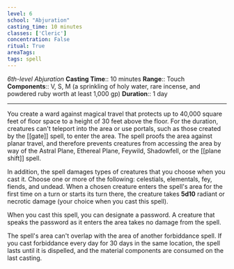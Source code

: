 ```yaml
---
level: 6
school: "Abjuration"
casting_time: 10 minutes
classes: ['Cleric']
concentration: False
ritual: True
areaTags: 
tags: spell
---
```


_6th-level Abjuration_
**Casting Time**:: 10 minutes
**Range**:: Touch
**Components**:: V, S, M (a sprinkling of holy water, rare incense, and powdered ruby worth at least 1,000 gp)
**Duration**:: 1 day

---

You create a ward against magical travel that protects up to 40,000 square feet of floor space to a height of 30 feet above the floor. For the duration, creatures can't teleport into the area or use portals, such as those created by the [[gate]] spell, to enter the area. The spell proofs the area against planar travel, and therefore prevents creatures from accessing the area by way of the Astral Plane, Ethereal Plane, Feywild, Shadowfell, or the [[plane shift]] spell.

In addition, the spell damages types of creatures that you choose when you cast it. Choose one or more of the following: celestials, elementals, fey, fiends, and undead. When a chosen creature enters the spell's area for the first time on a turn or starts its turn there, the creature takes **5d10** radiant or necrotic damage (your choice when you cast this spell).

When you cast this spell, you can designate a password. A creature that speaks the password as it enters the area takes no damage from the spell.

The spell's area can't overlap with the area of another forbiddance spell. If you cast forbiddance every day for 30 days in the same location, the spell lasts until it is dispelled, and the material components are consumed on the last casting.



